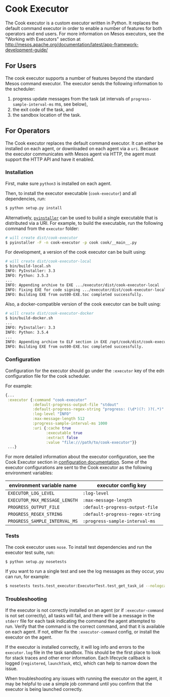 Cook Executor
=============

The Cook executor is a custom executor written in Python.
It replaces the default command executor in order to enable a number of features for both operators and end users.
For more information on Mesos executors, see the "Working with Executors" section at http://mesos.apache.org/documentation/latest/app-framework-development-guide/

For Users
---------

The cook executor supports a number of features beyond the standard Mesos command executor.
The executor sends the following information to the scheduler:
1. progress update messages from the task (at intervals of `progress-sample-interval-ms` ms, see below),
2. the exit code of the task, and
3. the sandbox location of the task.

For Operators
---------

The Cook executor replaces the default command executor.
It can either be installed on each agent, or downloaded on each agent via a `uri`.
Because the executor communicates with Mesos agent via HTTP, the agent must support the HTTP API and have it enabled.

### Installation

First, make sure `python3` is installed on each agent.

Then, to install the executor executable (`cook-executor`) and all dependencies, run:

```bash
$ python setup.py install
```

Alternatively, [`pyinstaller`](https://github.com/pyinstaller/pyinstaller) can be used to build a single executable that is distributed via a URI.
For example, to build the executable, run the following command from the `executor` folder:

```bash
# will create dist/cook-executor
$ pyinstaller -F -n cook-executor -p cook cook/__main__.py
```

For development, a version of the cook executor can be built using:

```bash
# will create dist/cook-executor-local
$ bin/build-local.sh
INFO: PyInstaller: 3.3
INFO: Python: 3.5.3
...
INFO: Appending archive to EXE .../executor/dist/cook-executor-local
INFO: Fixing EXE for code signing .../executor/dist/cook-executor-local
INFO: Building EXE from out00-EXE.toc completed successfully.
```

Also, a docker-compatible version of the cook executor can be built using:

```bash
# will create dist/cook-executor-docker
$ bin/build-docker.sh
...
INFO: PyInstaller: 3.3
INFO: Python: 3.5.4
...
INFO: Appending archive to ELF section in EXE /opt/cook/dist/cook-executor-docker
INFO: Building EXE from out00-EXE.toc completed successfully.
```

### Configuration

Configuration for the executor should go under the `:executor` key of the edn configuration file for the cook scheduler.

For example:

```clojure
{...
 :executor {:command "cook-executor"
            :default-progress-output-file "stdout"
            :default-progress-regex-string "progress: (\d*)(?: )?(.*)"
            :log-level "INFO"
            :max-message-length 512
            :progress-sample-interval-ms 1000
            :uri {:cache true
                  :executable true
                  :extract false
                  :value "file:///path/to/cook-executor"}}
 ...}
```

For more detailed information about the executor configuration, see the Cook Executor section in [configuration documentation](../scheduler/docs/configuration.adoc).
Some of the executor configurations are sent to the Cook executor as the following environment variables:

| environment variable name | executor config key |
|---------------------------|---------------------|
| `EXECUTOR_LOG_LEVEL` | `:log-level` |
| `EXECUTOR_MAX_MESSAGE_LENGTH` | `:max-message-length` |
| `PROGRESS_OUTPUT_FILE` | `:default-progress-output-file` |
| `PROGRESS_REGEX_STRING` | `:default-progress-regex-string` |
| `PROGRESS_SAMPLE_INTERVAL_MS` | `:progress-sample-interval-ms` |

### Tests

The cook executor uses `nose`.
To install test dependencies and run the executor test suite, run:

```bash
$ python setup.py nosetests
```

If you want to run a single test and see the log messages as they occur, you can run, for example:

```bash
$ nosetests tests.test_executor:ExecutorTest.test_get_task_id --nologcapture
```

### Troubleshooting

If the executor is not correctly installed on an agent (or if `:executor-command` is not set correctly), all tasks will fail, and there will be a message in the `stderr` file for each task indicating the command the agent attempted to run.
Verify that the command is the correct command, and that it is available on each agent.
If not, either fix the `:executor-command` config, or install the executor on the agent.

If the executor is installed correctly, it will log info and errors to the `executor.log` file in the task sandbox.
This should be the first place to look for stack traces and other error information.
Each lifecycle callback is logged (`registered`, `launchTask`, etc), which can help to narrow down the issue.

When troubleshooting any issues with running the executor on the agent, it may be helpful to use a simple job command until you confirm that the executor is being launched correctly.
